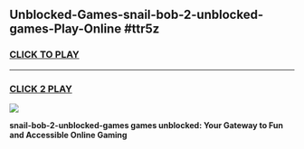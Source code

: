 
## Unblocked-Games-snail-bob-2-unblocked-games-Play-Online #ttr5z
<h3>
<a href="https://news.freeplayer.one?title=snail-bob-2-unblocked-games&ref=3">CLICK TO PLAY</a></h3>
<hr>

<h3>
<a href="https://news.freeplayer.one?title=snail-bob-2-unblocked-games&ref=3">CLICK 2 PLAY</a>
  
</h3>

<a href="https://news.freeplayer.one?title=snail-bob-2-unblocked-games&ref=3"><img src="https://clearcache.store/games.png"></a>


**snail-bob-2-unblocked-games games unblocked: Your Gateway to Fun and Accessible Online Gaming**
